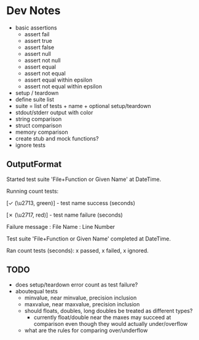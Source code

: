 # Dev Notes

- basic assertions
    - assert fail
    - assert true
    - assert false
    - assert null
    - assert not null
    - assert equal
    - assert not equal
    - assert equal within epsilon
    - assert not equal within epsilon
- setup / teardown
- define suite list
- suite = list of tests + name + optional setup/teardown
- stdout/stderr output with color
- string comparison
- struct comparison
- memory comparison
- create stub and mock functions?
- ignore tests

## OutputFormat

Started test suite 'File+Function or Given Name' at DateTime.

Running count tests:

[✓ (\u2713, green)] - test name success (seconds)

[✗ (\u2717, red)] - test name failure (seconds)

Failure message : File Name : Line Number

Test suite 'File+Function or Given Name' completed at DateTime.

Ran count tests (seconds): x passed, x failed, x ignored.

## TODO

- does setup/teardown error count as test failure?
- aboutequal tests
    - minvalue, near minvalue, precision inclusion
    - maxvalue, near maxvalue, precision inclusion
    - should floats, doubles, long doubles be treated as different types?
        - currently float/double near the maxes may succeed at comparison even though they would actually under/overflow
    - what are the rules for comparing over/underflow
